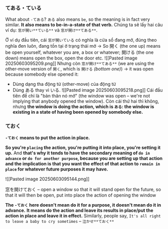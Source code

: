 ### てある・ている
What about `-てある`? `ある` also means `be`, so the meaning is in fact very similar. **It also means to be-in-a-state of that verb.** Chúng ta sẽ lấy hai câu ví dụ: `窓が開い**ている**` và `窓が開け**てある**`.

Ở ví dụ đầu tiên, cái `窓が開いている` có nghĩa là cửa sổ đang mở, đúng theo nghĩa đen luôn, đang tồn tại ở trạng thái mở -> So 開く (the one up) means be open yourself, whatever you are, a box or whatever; 開ける (the one down) means open the box, open the door etc.
![[Pasted image 20250603095209.png]]
Nhưng còn `窓が開け**てある**` (we are using the other-move version of `開く`, which is `開ける` _(bottom one)_) -> it was open because somebody else opened it: 
- Dùng dạng tha động từ (other-move) của động từ
- Dùng ある thay vì いる.
![[Pasted image 20250603095218.png]]
Cái đầu tiên để chỉ là "bản thân nó mở" (the window was open – we're not implying that anybody opened the window). Còn cái thứ hai thì không, nhưng **the window is doing the action, which is `ある`: the window is existing in a state of having been opened by somebody else.**

### ておく
**`-ておく` means to put the action in place.**

**So you're `placing` the action, you're putting it into place, you're setting it up.** And **that's why it tends to have the secondary meaning of `do in advance` or `do for another purpose`, because you are setting up that action and the implication is that you want the effect of that action to `remain in place` for whatever future purposes it may have.**

![[Pasted image 20250603095144.png]]

窓を開けておく – open a window so that it will stand open for the future, so that it will then be open, put into place the action of opening the window

**The `-ておく` here doesn't mean do it for a purpose, it doesn't mean do it in advance.** **It means do the action and leave its results in place/put the action in place and leave it in effect.** Similarly, people say, `It's all right to leave a baby to cry sometimes` – `泣かせ**ておく**`
